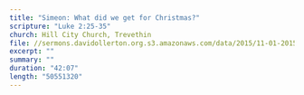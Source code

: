 ```yaml
---
title: "Simeon: What did we get for Christmas?"
scripture: "Luke 2:25-35"
church: Hill City Church, Trevethin
file: //sermons.davidollerton.org.s3.amazonaws.com/data/2015/11-01-2015.mp3
excerpt: ""
summary: ""
duration: "42:07"
length: "50551320"
---
```

